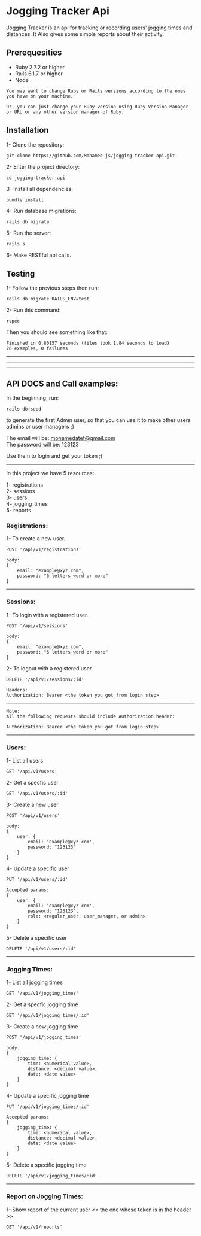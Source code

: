 # Jogging Tracker Api

Jogging Tracker is an api for tracking or recording users' jogging times and distances. It Also gives some simple reports about their activity.

## Prerequesities

- Ruby 2.7.2 or higher
- Rails 6.1.7 or higher
- Node

```
You may want to change Ruby or Rails versions according to the ones you have on your machine.

Or, you can just change your Ruby version using Ruby Version Manager or URU or any other version manager of Ruby.
```

## Installation

1- Clone the repository:

```
git clone https://github.com/Mohamed-js/jogging-tracker-api.git
```

2- Enter the project directory:

```
cd jogging-tracker-api
```

3- Install all dependencies:

```
bundle install
```

4- Run database migrations:

```
rails db:migrate
```

5- Run the server:

```
rails s
```

6- Make RESTful api calls.

## Testing

1- Follow the previous steps then run:

```
rails db:migrate RAILS_ENV=test
```

2- Run this command:

```
rspec
```

Then you should see something like that:

```
Finished in 0.80157 seconds (files took 1.84 seconds to load)
26 examples, 0 failures
```

<hr>
<hr>
<hr>

## API DOCS and Call examples:

In the beginning, run:

```
rails db:seed
```

to generate the first Admin user, so that you can use it to make other users admins or user managers ;)

The email will be:
mohamedatef@gmail.com <br>
The password will be:
123123

Use them to login and get your token ;)

<hr>

In this project we have 5 resources:

1- registrations<br>
2- sessions<br>
3- users<br>
4- jogging_times<br>
5- reports<br>

### Registrations:

1- To create a new user.

```
POST '/api/v1/registrations'

body:
{
    email: "example@xyz.com",
    password: "6 letters word or more"
}
```

<hr>

### Sessions:

1- To login with a registered user.

```
POST '/api/v1/sessions'

body:
{
    email: "example@xyz.com",
    password: "6 letters word or more"
}
```

2- To logout with a registered user.

```
DELETE '/api/v1/sessions/:id'

Headers:
Authorization: Bearer <the token you got from login step>

```

<hr>

```
Note:
All the following requests should include Authorization header:

Authorization: Bearer <the token you got from login step>
```

<hr>

### Users:

1- List all users

```
GET '/api/v1/users'

```

2- Get a specfic user

```
GET '/api/v1/users/:id'

```

3- Create a new user

```
POST '/api/v1/users'

body:
{
    user: {
        email: 'example@xyz.com',
        password: "123123"
    }
}

```

4- Update a specific user

```
PUT '/api/v1/users/:id'

Accepted params:
{
    user: {
        email: 'example@xyz.com',
        password: "123123",
        role: <regular_user, user_manager, or admin>
    }
}

```

5- Delete a specific user

```
DELETE '/api/v1/users/:id'
```

<hr>

### Jogging Times:

1- List all jogging times

```
GET '/api/v1/jogging_times'

```

2- Get a specfic jogging time

```
GET '/api/v1/jogging_times/:id'

```

3- Create a new jogging time

```
POST '/api/v1/jogging_times'

body:
{
    jogging_time: {
        time: <numerical value>,
        distance: <decimal value>,
        date: <date value>
    }
}

```

4- Update a specific jogging time

```
PUT '/api/v1/jogging_times/:id'

Accepted params:
{
    jogging_time: {
        time: <numerical value>,
        distance: <decimal value>,
        date: <date value>
    }
}

```

5- Delete a specific jogging time

```
DELETE '/api/v1/jogging_times/:id'
```

<hr>

### Report on Jogging Times:

1- Show report of the current user << the one whose token is in the header >>

```
GET '/api/v1/reports'
```
